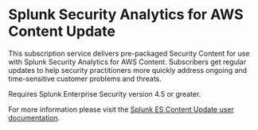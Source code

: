 # Splunk Security Analytics for AWS Content Update

This subscription service delivers pre-packaged Security Content for use with Splunk Security Analytics for AWS Content. Subscribers get regular updates to help security practitioners more quickly address ongoing and time-sensitive customer problems and threats.

Requires Splunk Enterprise Security version 4.5 or greater.

For more information please visit the [Splunk ES Content Update user documentation](https://docs.splunk.com/Documentation/ESSOC).
